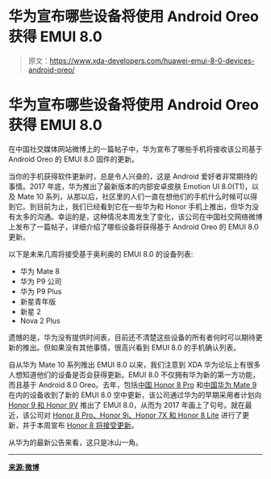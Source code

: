 # 华为宣布哪些设备将使用 Android Oreo 获得 EMUI 8.0

> 原文：<https://www.xda-developers.com/huawei-emui-8-0-devices-android-oreo/>

# 华为宣布哪些设备将使用 Android Oreo 获得 EMUI 8.0

在中国社交媒体网站微博上的一篇帖子中，华为宣布了哪些手机将接收该公司基于 Android Oreo 的 EMUI 8.0 固件的更新。

当你的手机获得软件更新时，总是令人兴奋的，这是 Android 爱好者非常期待的事情。2017 年底，华为推出了最新版本的内部安卓皮肤 Emotion UI 8.0(T1)，以及 Mate 10 系列，从那以后，社区里的人们一直在想他们的手机什么时候可以得到它。到目前为止，我们已经看到它在一些华为和 Honor 手机上推出，但华为没有太多的沟通。幸运的是，这种情况本周发生了变化，该公司在中国社交网络微博上发布了一篇帖子，详细介绍了哪些设备将获得基于 Android Oreo 的 EMUI 8.0 更新。

以下是未来几周将接受基于奥利奥的 EMUI 8.0 的设备列表:

*   华为 Mate 8
*   华为 P9 公司
*   华为 P9 Plus
*   新星青年版
*   新星 2
*   Nova 2 Plus

遗憾的是，华为没有提供时间表，目前还不清楚这些设备的所有者何时可以期待更新的推出。但如果没有其他事情，很高兴看到 EMUI 8.0 的手机确认列表。

自从华为 Mate 10 系列推出 EMUI 8.0 以来，我们注意到 XDA 华为论坛上有很多人想知道他们的设备是否会获得更新。EMUI 8.0 不仅拥有华为新的第一方功能，而且基于 Android 8.0 Oreo。去年，包括[中国 Honor 8 Pro](https://www.xda-developers.com/honor-8-pro-china-oreo-beta-emui-8/) 和[中国华为 Mate 9](https://www.xda-developers.com/android-oreo-emui-huawei-mate-9/) 在内的设备收到了新的 EMUI 8.0 空中更新，该公司通过华为的早期采用者计划向 [Honor 9 和 Honor 9V](https://www.xda-developers.com/huawei-honor-9-honor-v9-oreo-beta/) 推出了 EMUI 8.0，从而为 2017 年画上了句号。就在最近，该公司对 [Honor 8 Pro、Honor 9i、Honor 7X 和 Honor 8 Lite](https://www.xda-developers.com/huawei-oreo-emui-8-pro-9i-7x/) 进行了更新，并于本周宣布 [Honor 8 将接受更新](https://www.xda-developers.com/honor-8-android-oreo-emui-8/)。

从华为的最新公告来看，这只是冰山一角。

* * *

[**来源:微博**](https://weibo.com/1945906841/FFJfa03uP)